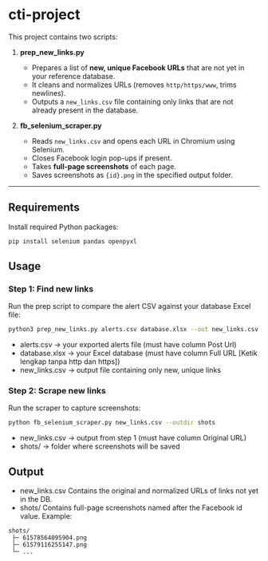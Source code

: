# cti-project

This project contains two scripts:

1. **prep_new_links.py**  
   - Prepares a list of **new, unique Facebook URLs** that are not yet in your reference database.  
   - It cleans and normalizes URLs (removes `http/https/www`, trims newlines).  
   - Outputs a `new_links.csv` file containing only links that are not already present in the database.

2. **fb_selenium_scraper.py**  
   - Reads `new_links.csv` and opens each URL in Chromium using Selenium.  
   - Closes Facebook login pop-ups if present.  
   - Takes **full-page screenshots** of each page.  
   - Saves screenshots as `{id}.png` in the specified output folder.

---

## Requirements

Install required Python packages:

```bash
pip install selenium pandas openpyxl
```

## Usage

### Step 1: Find new links

Run the prep script to compare the alert CSV against your database Excel file:

```bash
python3 prep_new_links.py alerts.csv database.xlsx --out new_links.csv
```
- alerts.csv → your exported alerts file (must have column Post Url)
- database.xlsx → your Excel database (must have column Full URL [Ketik lengkap tanpa http dan https])
- new_links.csv → output file containing only new, unique links


### Step 2: Scrape new links

Run the scraper to capture screenshots:

```bash
python fb_selenium_scraper.py new_links.csv --outdir shots
```
- new_links.csv → output from step 1 (must have column Original URL)
- shots/ → folder where screenshots will be saved

## Output
- new_links.csv
Contains the original and normalized URLs of links not yet in the DB.
- shots/
Contains full-page screenshots named after the Facebook id value. Example:

```text
shots/
 ├─ 61578564095904.png
 ├─ 61579116255147.png
 └─ ...
```
